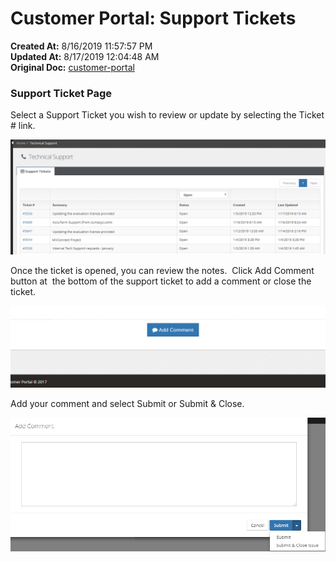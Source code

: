 # Customer Portal: Support Tickets

**Created At:** 8/16/2019 11:57:57 PM  
**Updated At:** 8/17/2019 12:04:48 AM  
**Original Doc:** [customer-portal](https://docs.zumasys.com/customerportal/customer-portal)  


### Support Ticket Page

Select a Support Ticket you wish to review or update by selecting the Ticket # link.

![customer-portal: 1565999905839-1565999905839](./1565999905839-1565999905839.png)



Once the ticket is opened, you can review the notes.  Click Add Comment button at  the bottom of the support ticket to add a comment or close the ticket.

![customer-portal: 1565999905749-1565999905749](./1565999905749-1565999905749.png)



Add your comment and select Submit or Submit & Close.

![customer-portal: 1565999905483-1565999905482](./1565999905483-1565999905482.png)

## 

